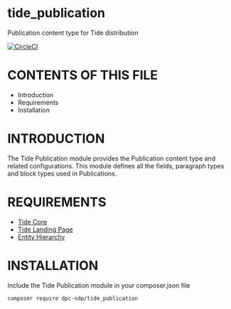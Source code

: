 # tide_publication
Publication content type for Tide distribution

[![CircleCI](https://circleci.com/gh/dpc-sdp/tide_publication.svg?style=svg&circle-token=6f7abd6360c0d3d5cdb59eb8ddc3ca6ce790d021)](https://circleci.com/gh/dpc-sdp/tide_publication)

# CONTENTS OF THIS FILE

* Introduction
* Requirements
* Installation

# INTRODUCTION
The Tide Publication module provides the Publication content type and related configurations.
This module defines all the fields, paragraph types and block types used in Publications.

# REQUIREMENTS
* [Tide Core](https://github.com/dpc-sdp/tide_core)
* [Tide Landing Page](https://github.com/dpc-sdp/tide_landing_page)
* [Entity Hierarchy](https://www.drupal.org/project/entity_hierarchy)

# INSTALLATION
Include the Tide Publication module in your composer.json file

```bash
composer require dpc-sdp/tide_publication
```

